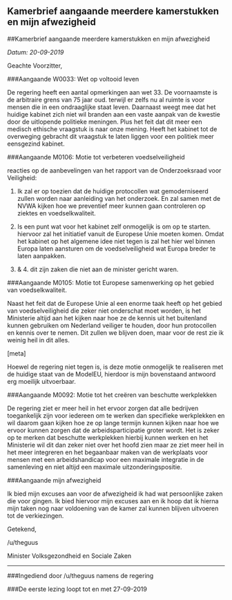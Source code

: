 ## Kamerbrief aangaande meerdere kamerstukken en mijn afwezigheid 
 
##Kamerbrief aangaande meerdere kamerstukken en mijn afwezigheid

*Datum: 20-09-2019*

Geachte Voorzitter,

###Aangaande W0033: Wet op voltooid leven

De regering heeft een aantal opmerkingen aan wet 33. De voornaamste is de arbitraire grens van 75 jaar oud. terwijl er zelfs nu al ruimte is voor mensen die in een ondraaglijke staat leven. Daarnaast weegt mee dat het huidige kabinet zich niet wil branden aan een vaste aanpak van de kwestie door de uitlopende politieke meningen. Plus het feit dat dit meer een medisch ethische vraagstuk is naar onze mening. Heeft het kabinet tot de overweging gebracht dit vraagstuk te laten liggen voor een politiek meer eensgezind kabinet.

###Aangaande M0106: Motie tot verbeteren voedselveiligheid

reacties op de aanbevelingen van het rapport van de Onderzoeksraad voor Veiligheid:

1. Ik zal er op toezien dat de huidige protocollen wat gemoderniseerd zullen worden naar aanleiding van het onderzoek. En zal samen met de NVWA kijken hoe we preventief meer kunnen gaan controleren op ziektes en voedselkwaliteit.

2. Is een punt wat voor het kabinet zelf onmogelijk is om op te starten. hiervoor zal het initiatief vanuit de Europese Unie moeten komen. Omdat het kabinet op het algemene idee niet tegen is zal het hier wel binnen Europa laten aansturen om de voedselveiligheid wat Europa breder te laten aanpakken.

3. & 4. dit zijn zaken die niet aan de minister gericht waren.

###Aangaande M0105: Motie tot Europese samenwerking op het gebied van voedselkwaliteit.

Naast het feit dat de Europese Unie al een enorme taak heeft op het gebied van voedselveiligheid die zeker niet onderschat moet worden, is het Ministerie altijd aan het kijken naar hoe ze de kennis uit het buitenland kunnen gebruiken om Nederland veiliger te houden, door hun protocollen en kennis over te nemen. Dit zullen we blijven doen, maar voor de rest zie ik weinig heil in dit alles.

[meta]

Hoewel de regering niet tegen is, is deze motie onmogelijk te realiseren met de huidige staat van de ModelEU, hierdoor is mijn bovenstaand antwoord erg moeilijk uitvoerbaar.

###Aangaande M0092: Motie tot het creëren van beschutte werkplekken

De regering ziet er meer heil in het ervoor zorgen dat alle bedrijven toegankelijk zijn voor iedereen om te werken dan specifieke werkplekken en wil daarom gaan kijken hoe ze op lange termijn kunnen kijken naar hoe we ervoor kunnen zorgen dat de arbeidsparticipatie groter wordt. Het is zeker op te merken dat beschutte werkplekken hierbij kunnen werken en het Ministerie wil dit dan zeker niet over het hoofd zien maar ze ziet meer heil in het meer integreren en het begaanbaar maken van de werkplaats voor mensen met een arbeidshandicap voor een maximale integratie in de samenleving en niet altijd een maximale uitzonderingspositie.

###Aangaande mijn afwezigheid

Ik bied mijn excuses aan voor de afwezigheid ik had wat persoonlijke zaken die voor gingen. Ik bied hiervoor mijn excuses aan en ik hoop dat ik hierna mijn taken nog naar voldoening van de kamer zal kunnen blijven uitvoeren tot de verkiezingen.

Getekend,

/u/theguus

Minister Volksgezondheid en Sociale Zaken

---

###Ingediend door /u/theguus namens de regering

###De eerste lezing loopt tot en met 27-09-2019